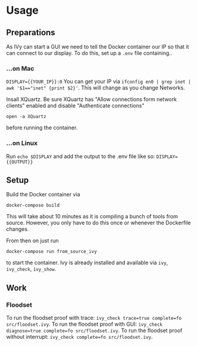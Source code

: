 # Usage

## Preparations

As IVy can start a GUI we need to tell the Docker container our IP so that it can connect to our display.
To do this, set up a `.env` file containing..

### ...on Mac
`
DISPLAY={{YOUR_IP}}:0
`
You can get your IP via `ifconfig en0 | grep inet | awk '$1=="inet" {print $2}'`.
This will change as you change Networks.

Insall XQuartz. Be sure XQuartz has "Allow connections form network clients" enabled and disable "Authenticate connections"
```
open -a XQuartz
```
before running the container.

### ...on Linux
Run `echo $DISPLAY` and add the output to the .env file like so:
`
DISPLAY={{OUTPUT}}
`

## Setup

Build the Docker container via
```
docker-compose build
```
This will take about 10 minutes as it is compiling a bunch of tools from source. However, you only have to do this once or whenever the Dockerfile changes.

From then on just run
```
docker-compose run from_source_ivy
```
to start the container. Ivy is already installed and available via `ivy`, `ivy_check`, `ivy_show`.

## Work

### Floodset
To run the floodset proof with trace: `ivy_check trace=true complete=fo src/floodset.ivy`.
To run the floodset proof with GUI: `ivy_check diagnose=true complete=fo src/floodset.ivy`.
To run the floodset proof without interrupt: `ivy_check complete=fo src/floodset.ivy`.
